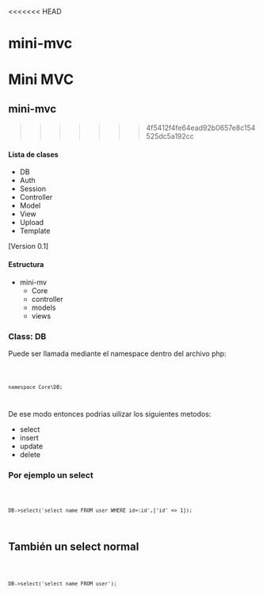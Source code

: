 <<<<<<< HEAD

# mini-mvc
Mini MVC
=======
## mini-mvc 

 
>>>>>>> 4f5412f4fe64ead92b0657e8c154525dc5a192cc

 #### Lista de clases
- DB
- Auth
- Session
- Controller
- Model
- View
- Upload
- Template


[Version 0.1] 

#### Estructura
<ul>
<li>mini-mv
<ul>
    <li>Core</li>
    <li>controller</li>
    <li>models</li>
    <li>views</li>
    
</ul>
</li>
 </ul>


### Class: DB

<p>Puede ser llamada mediante el namespace dentro del archivo php: </p>
<code>
 
    namespace Core\DB;
    
</code>

<p> De ese modo entonces podrias uilizar los siguientes metodos:</p>
<ul>
    <li>select</li>
    <li>insert</li>
    <li>update</li>
    <li>delete</li>
</ul>

### Por ejemplo un select

<code>

    DB->select('select name FROM user WHERE id=:id',['id' => 1]);

</code>

## También un select normal
<code>

    DB->select('select name FROM user');

</code>
